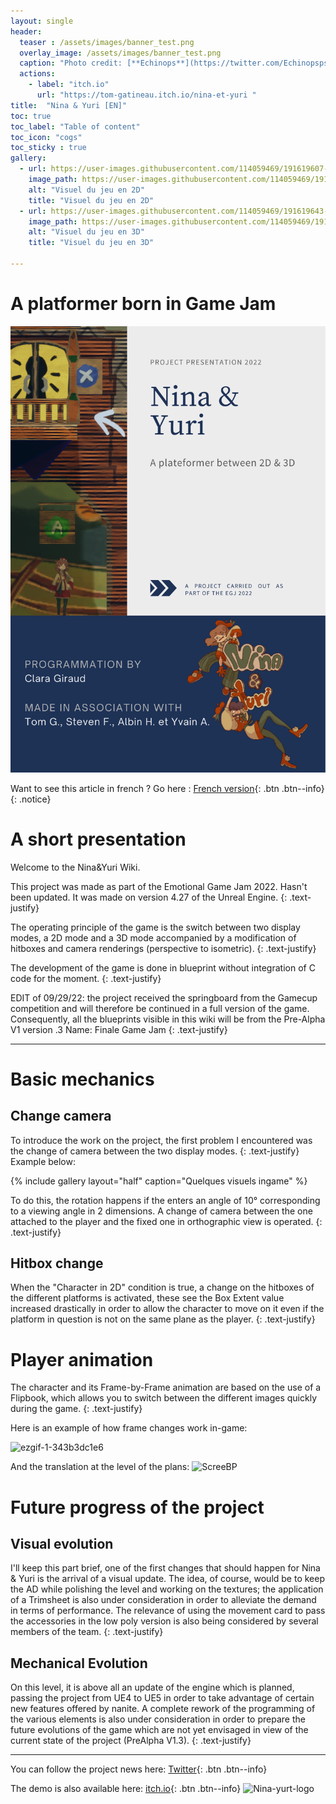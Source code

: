 ```yaml
---
layout: single
header:
  teaser : /assets/images/banner_test.png
  overlay_image: /assets/images/banner_test.png
  caption: "Photo credit: [**Echinops**](https://twitter.com/Echinopspsps)"
  actions:
    - label: "itch.io"
      url: "https://tom-gatineau.itch.io/nina-et-yuri "
title:  "Nina & Yuri [EN]"
toc: true
toc_label: "Table of content"
toc_icon: "cogs"
toc_sticky : true
gallery:
  - url: https://user-images.githubusercontent.com/114059469/191619607-fe846042-73ab-4073-b8f1-478cf66c0ede.png
    image_path: https://user-images.githubusercontent.com/114059469/191619607-fe846042-73ab-4073-b8f1-478cf66c0ede.png
    alt: "Visuel du jeu en 2D"
    title: "Visuel du jeu en 2D"
  - url: https://user-images.githubusercontent.com/114059469/191619643-f8f51dac-5199-43ea-98ce-a3b8efb9b7b0.png
    image_path: https://user-images.githubusercontent.com/114059469/191619643-f8f51dac-5199-43ea-98ce-a3b8efb9b7b0.png
    alt: "Visuel du jeu en 3D"
    title: "Visuel du jeu en 3D"

---
```

# A platformer born in Game Jam

![NYPresEN](/assets/images/NYPresEN.png)

Want to see this article in french ? Go here : [French version](https://dwenshell.github.io/Nina-et-Yuri-FR/){: .btn .btn--info} 
{: .notice}

# A short presentation

Welcome to the Nina&Yuri Wiki.

This project was made as part of the Emotional Game Jam 2022. Hasn't been updated. It was made on version 4.27 of the Unreal Engine.
{: .text-justify}

The operating principle of the game is the switch between two display modes, a 2D mode and a 3D mode accompanied by a modification of hitboxes and camera renderings (perspective to isometric).
{: .text-justify}

The development of the game is done in blueprint without integration of C code for the moment.
{: .text-justify}

EDIT of 09/29/22: the project received the springboard from the Gamecup competition and will therefore be continued in a full version of the game. Consequently, all the blueprints visible in this wiki will be from the Pre-Alpha V1 version .3 Name: Finale Game Jam
{: .text-justify}


***
# Basic mechanics
## Change camera

To introduce the work on the project, the first problem I encountered was the change of camera between the two display modes.
{: .text-justify}
Example below:

{% include gallery layout="half" caption="Quelques visuels ingame" %}

To do this, the rotation happens if the enters an angle of 10° corresponding to a viewing angle in 2 dimensions. A change of camera between the one attached to the player and the fixed one in orthographic view is operated.
{: .text-justify}

## Hitbox change

When the "Character in 2D" condition is true, a change on the hitboxes of the different platforms is activated, these see the Box Extent value increased drastically in order to allow the character to move on it even if the platform in question is not on the same plane as the player.
{: .text-justify}

# Player animation

The character and its Frame-by-Frame animation are based on the use of a Flipbook, which allows you to switch between the different images quickly during the game.
{: .text-justify}

Here is an example of how frame changes work in-game:


![ezgif-1-343b3dc1e6](https://user-images.githubusercontent.com/114059469/193783795-0cf2ac5d-b971-4870-8f2f-54cfd2a22a12.gif)

And the translation at the level of the plans:
![ScreeBP](https://user-images.githubusercontent.com/114059469/193783831-9f377285-856c-48c7-805f-4895b39295fd.png)

# Future progress of the project
## Visual evolution

I'll keep this part brief, one of the first changes that should happen for Nina & Yuri is the arrival of a visual update. The idea, of course, would be to keep the AD while polishing the level and working on the textures; the application of a Trimsheet is also under consideration in order to alleviate the demand in terms of performance. The relevance of using the movement card to pass the accessories in the low poly version is also being considered by several members of the team.
{: .text-justify}

## Mechanical Evolution

On this level, it is above all an update of the engine which is planned, passing the project from UE4 to UE5 in order to take advantage of certain new features offered by nanite. A complete rework of the programming of the various elements is also under consideration in order to prepare the future evolutions of the game which are not yet envisaged in view of the current state of the project (PreAlpha V1.3).
{: .text-justify}

***

You can follow the project news here: [Twitter](https://twitter.com/NinaYuriTheGame){: .btn .btn--info}

The demo is also available here: [itch.io](https://tom-gatineau.itch.io/nina-et-yuri){: .btn .btn--info}
![Nina-yurt-logo](https://user-images.githubusercontent.com/114059469/193817889-a0feb3ca-9cdd-4fac-8fdd-f7866550b63f.png)